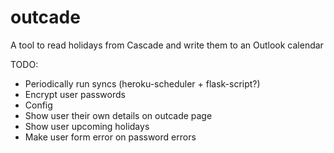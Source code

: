 outcade
=======

A tool to read holidays from Cascade and write them to an Outlook calendar


TODO:
* Periodically run syncs (heroku-scheduler + flask-script?)
 * Encrypt user passwords
 * Config
 * Show user their own details on outcade page
 * Show user upcoming holidays
 * Make user form error on password errors
